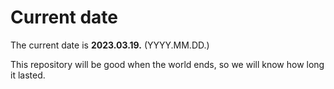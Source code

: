 # Current date

The current date is **2023.03.19.** (YYYY.MM.DD.)

This repository will be good when the world ends, so we will know how long it lasted.